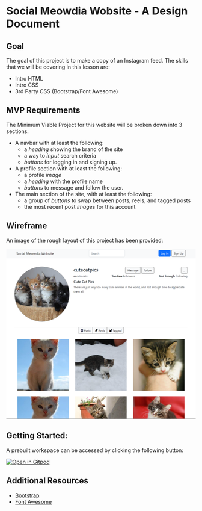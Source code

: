# Social Meowdia Wobsite - A Design Document

## Goal

The goal of this project is to make a copy of an Instagram feed.  The skills that we will be covering in this lesson are:

* Intro HTML
* Intro CSS
* 3rd Party CSS (Bootstrap/Font Awesome)

## MVP Requirements

The Minimum Viable Project for this website will be broken down into 3 sections:

* A navbar with at least the following:
    * a *heading* showing the brand of the site
    * a way to *input* search criteria
    * *buttons* for logging in and signing up.
* A profile section with at least the following:
    * a profile *image*
    * a *heading* with the profile name
    * *buttons* to message and follow the user.
* The main section of the site, with at least the following:
    * a group of *buttons* to swap between posts, reels, and tagged posts
    * the most recent post *images* for this account

## Wireframe

An image of the rough layout of this project has been provided:

![Wireframe](https://raw.githubusercontent.com/dotfortun/insta-feed-template/main/images/wireframe.png)

## Getting Started:

A prebuilt workspace can be accessed by clicking the following button:

[![Open in Gitpod](https://gitpod.io/button/open-in-gitpod.svg)](https://gitpod.io/#https://github.com/dotfortun/insta-feed-template)

## Additional Resources

* [Bootstrap](https://getbootstrap.com/docs/5.2/getting-started/introduction/)
* [Font Awesome](https://fontawesome.com/icons)
